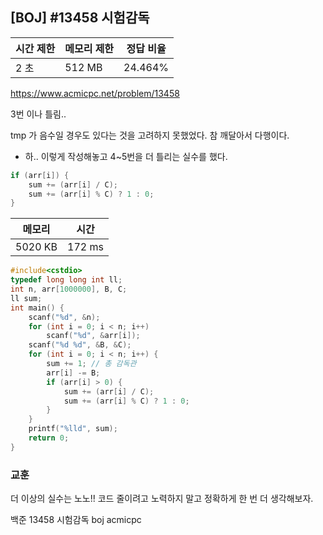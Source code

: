## [BOJ] #13458 시험감독

| 시간 제한 | 메모리 제한 | 정답 비율 |
| --------- | ----------- | --------- |
| 2 초      | 512 MB      | 24.464%   |

https://www.acmicpc.net/problem/13458



3번 이나 틀림.. 

tmp 가 음수일 경우도 있다는 것을 고려하지 못했었다. 참 깨달아서 다행이다.

- 하.. 이렇게 작성해놓고 4~5번을 더 틀리는 실수를 했다.

```c++
if (arr[i]) {
    sum += (arr[i] / C);
    sum += (arr[i] % C) ? 1 : 0;
}
```





| 메모리  | 시간   |
| ------- | ------ |
| 5020 KB | 172 ms |

```c++
#include<cstdio>
typedef long long int ll;
int n, arr[1000000], B, C;
ll sum;
int main() {
	scanf("%d", &n);
	for (int i = 0; i < n; i++)
		scanf("%d", &arr[i]);
	scanf("%d %d", &B, &C);
	for (int i = 0; i < n; i++) {
		sum += 1; // 총 감독관
		arr[i] -= B;
		if (arr[i] > 0) {
			sum += (arr[i] / C);
			sum += (arr[i] % C) ? 1 : 0;
		}
	}
	printf("%lld", sum);
	return 0;
}
```



### 교훈

더 이상의 실수는 노노!! 코드 줄이려고 노력하지 말고 정확하게 한 번 더 생각해보자.



백준 13458 시험감독 boj acmicpc

